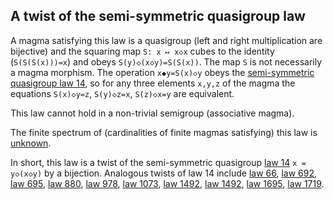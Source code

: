 ## A twist of the semi-symmetric quasigroup law

A magma satisfying this law is a quasigroup (left and right multiplication are bijective) and the squaring map `S: x ↦ x◇x` cubes to the identity (`S(S(S(x)))=x`) and obeys `S(y)◇(x◇y)=S(S(x))`.  The map `S` is not necessarily a magma morphism.  The operation `x◆y=S(x)◇y` obeys the [semi-symmetric quasigroup law 14](https://teorth.github.io/equational_theories/implications/?14), so for any three elements `x,y,z` of the magma the equations `S(x)◇y=z`, `S(y)◇z=x`, `S(z)◇x=y` are equivalent.

This law cannot hold in a non-trivial semigroup (associative magma).

The finite spectrum of (cardinalities of finite magmas satisfying) this law is [unknown](https://leanprover.zulipchat.com/#narrow/channel/458659-Equational/topic/Order.203.20Spectra/with/527073087).

In short, this law is a twist of the semi-symmetric quasigroup [law 14](https://teorth.github.io/equational_theories/implications/?14) `x = y◇(x◇y)` by a bijection.  Analogous twists of law 14 include [law 66](https://teorth.github.io/equational_theories/implications/?66), [law 692](https://teorth.github.io/equational_theories/implications/?692), [law 695](https://teorth.github.io/equational_theories/implications/?695), [law 880](https://teorth.github.io/equational_theories/implications/?880), [law 978](https://teorth.github.io/equational_theories/implications/?978), [law 1073](https://teorth.github.io/equational_theories/implications/?1073), [law 1492](https://teorth.github.io/equational_theories/implications/?1492), [law 1492](https://teorth.github.io/equational_theories/implications/?1496), [law 1695](https://teorth.github.io/equational_theories/implications/?1695), [law 1719](https://teorth.github.io/equational_theories/implications/?1719).
